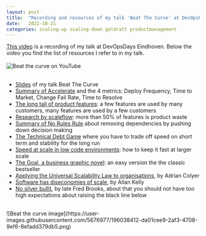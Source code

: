 ```yaml
---
layout: post
title:  "Recording and resources of my talk 'Beat The Curve' at DevOpsDays Eindhoven"
date:   2022-10-21
categories: scaling-up scaling-down goldratt productmanagement 
---
```

[This video](https://www.youtube.com/watch?v=zcIQfM9cX8E) is a recording of my talk at DevOpsDays Eindhoven. Below the video you find the list of resources  I refer to in my talk.
<br/>
<br/>
![Beat the curve on YouTube](https://user-images.githubusercontent.com/5676977/201532526-a020e47b-6bb6-4f7d-bc44-d3d49872b625.jpg)
<br/>
<br/>
* [Slides](https://github.com/arjenderuiter/arjenderuiter.github.io/files/9819695/Copy.for.download.Beat.the.curve.DevOpsDays.Eindhoven.2022.pdf) of my talk Beat The Curve
* [Summary of Accelerate](https://arjenderuiter.github.io/book/summary/accelerate/2020/07/16/SUMMARY-AND-REVIEW-ACCELERATE-NICOLE-FORSGREN-JEZZ-HUMBLE-GENE-KIM.html) and the 4 metrics: Deploy Frequency, Time to Market, Change Fail Rate, Time to Resolve
* [The long tail of product features](https://arjenderuiter.github.io/product/management/long/tail/leaddev/2021/04/01/THE-LONG-TAIL-OF-PRODUCT-FEATURES.html): a few features are used by many customers, many features are used by a few customers
* [Research by scaleflow](https://www.linkedin.com/posts/wouterneyndorff_saas-productprocess-productwaste-activity-6986634216834748416-1T93): more than 50% of features is product waste
* [Summary of No Rules Rule](https://arjenderuiter.github.io/book/summary/netflix/2020/12/24/NO-RULES-RULES-SUMMARY-KEY-TAKEWAYS-20-MINUTES.html) about removing dependencies by pushing down decision making
* [The Technical Debt Game](https://github.com/arjenderuiter/techdebtgame) where you have to trade off speed on short term and stability for the long run
* [Speed at scale in low code environments](https://arjenderuiter.github.io/low/code/linkedin/2020/05/19/LOW-CODE-THROUGH-THE-EYES-OF-TRADITIONAL-PROGRAMMER.html): how to keep it fast at larger scale
* [The Goal, a business graphic novel](https://libris.nl/boek?authortitle=goldratt-eliyahu-zimmerman-dwight/the-goal--9780815385134): an easy version the the classic bestseller
* [Applying the Universal Scalability Law to organisations](https://blog.acolyer.org/2015/04/29/applying-the-universal-scalability-law-to-organisations), by Adrian Colyer
* [Software has diseconomies of scale](https://www.allankellyassociates.co.uk/2015/10/software-has-diseconomies-of-scale-not.html), by Allan Kelly
* [No silver bullit](https://en.wikipedia.org/wiki/No_Silver_Bullet), by late Fred Brooks, about that you should not have too high expectations about raising the black line below


<br/>
![Beat the curve image](https://user-images.githubusercontent.com/5676977/196038412-da01cee9-2af3-4708-9ef6-8efadd379db5.png)
